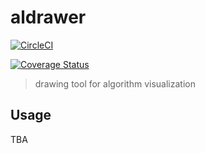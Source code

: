 # aldrawer

[![CircleCI](https://circleci.com/gh/hamadu/aldrawer.svg?style=svg)](https://circleci.com/gh/hamadu/aldrawer)

[![Coverage Status](https://coveralls.io/repos/github/hamadu/aldrawer/badge.svg)](https://coveralls.io/github/hamadu/aldrawer)

> drawing tool for algorithm visualization

## Usage

TBA
